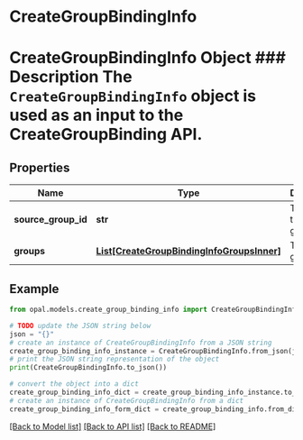 # CreateGroupBindingInfo

# CreateGroupBindingInfo Object ### Description The `CreateGroupBindingInfo` object is used as an input to the CreateGroupBinding API.

## Properties

Name | Type | Description | Notes
------------ | ------------- | ------------- | -------------
**source_group_id** | **str** | The ID of the source group. | 
**groups** | [**List[CreateGroupBindingInfoGroupsInner]**](CreateGroupBindingInfoGroupsInner.md) | The list of groups. | 

## Example

```python
from opal.models.create_group_binding_info import CreateGroupBindingInfo

# TODO update the JSON string below
json = "{}"
# create an instance of CreateGroupBindingInfo from a JSON string
create_group_binding_info_instance = CreateGroupBindingInfo.from_json(json)
# print the JSON string representation of the object
print(CreateGroupBindingInfo.to_json())

# convert the object into a dict
create_group_binding_info_dict = create_group_binding_info_instance.to_dict()
# create an instance of CreateGroupBindingInfo from a dict
create_group_binding_info_form_dict = create_group_binding_info.from_dict(create_group_binding_info_dict)
```
[[Back to Model list]](../README.md#documentation-for-models) [[Back to API list]](../README.md#documentation-for-api-endpoints) [[Back to README]](../README.md)


